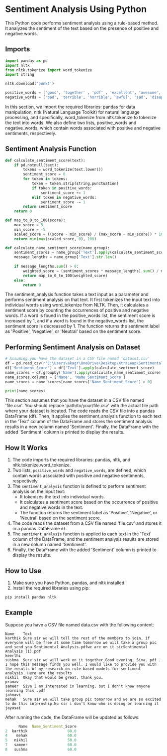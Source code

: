 # Sentiment Analysis Using Python

This Python code performs sentiment analysis using a rule-based method. It analyzes the sentiment of the text based on the presence of positive and negative words.

## Imports

```python
import pandas as pd
import nltk
from nltk.tokenize import word_tokenize
import string

nltk.download('punkt')

positive_words = ['good', 'together' , 'pdf' , 'excellent', 'awesome', 'happy', 'enjoying', 'excited', 'collaborative', 'productive', 'good luck', 'safe', 'joined', ':+1:', ':heart:', ':relaxed:', ':tada:']
negative_words = ['bad', 'terrible', 'horrible', 'awful', 'sad', 'disappointing', 'dreadful', 'annoying', 'frustrating', 'unpleasant', 'frustrating']

```

In this section, we import the required libraries: pandas for data manipulation, nltk (Natural Language Toolkit) for natural language processing, and specifically, word_tokenize from nltk.tokenize to tokenize the text into words. We also define two lists, positive_words and negative_words, which contain words associated with positive and negative sentiments, respectively.

## Sentiment Analysis Function

```python
def calculate_sentiment_score(text):
    if pd.notnull(text):
        tokens = word_tokenize(text.lower())
        sentiment_score = 0
        for token in tokens:
            token = token.strip(string.punctuation)
            if token in positive_words:
                sentiment_score += 1
            elif token in negative_words:
                sentiment_score -= 1
        return sentiment_score
    return 0

def map_to_0_to_100(score):
    max_score = 5
    min_score = -5
    scaled_score = ((score - min_score) / (max_score - min_score)) * 100
    return min(max(scaled_score, 0), 100)

def calculate_name_sentiment_score(name_group):
    sentiment_scores = name_group['Text'].apply(calculate_sentiment_score)
    message_lengths = name_group['Text'].str.len()
    
    if message_lengths.sum() > 0:
        weighted_score = (sentiment_scores * message_lengths).sum() / message_lengths.sum()
        return map_to_0_to_100(weighted_score)
    else:
        return 0
```

The sentiment_analysis function takes a text input as a parameter and performs sentiment analysis on that text. It first tokenizes the input text into individual words using word_tokenize from NLTK. Then, it calculates a sentiment score by counting the occurrences of positive and negative words. If a word is found in the positive_words list, the sentiment score is increased by 1, and if a word is found in the negative_words list, the sentiment score is decreased by 1. The function returns the sentiment label as 'Positive', 'Negative', or 'Neutral' based on the sentiment score.

## Performing Sentiment Analysis on Dataset

```python
# Assuming you have the dataset in a CSV file named 'dataset.csv'
df = pd.read_csv(r'C:\Users\akagr\OneDrive\Desktop\XtraLeap\Sentimental Analysis\dataset.csv')
df['Sentiment_Score'] = df['Text'].apply(calculate_sentiment_score)
name_scores = df.groupby('Name').apply(calculate_name_sentiment_score).reset_index()
name_scores.columns = ['Name', 'Name_Sentiment_Score']
name_scores = name_scores[name_scores['Name_Sentiment_Score'] > 0]

print(name_scores)

```

This section assumes that you have the dataset in a CSV file named 'file.csv'. You should replace 'path/to/your/file.csv' with the actual file path where your dataset is located. The code reads the CSV file into a pandas DataFrame (df). Then, it applies the sentiment_analysis function to each text in the 'Text' column of the DataFrame and stores the sentiment analysis results in a new column named 'Sentiment'. Finally, the DataFrame with the added 'Sentiment' column is printed to display the results.

## How It Works

1. The code imports the required libraries: pandas, nltk, and nltk.tokenize.word_tokenize.
2. Two lists, `positive_words` and `negative_words`, are defined, which contain words associated with positive and negative sentiments, respectively.
3. The `sentiment_analysis` function is defined to perform sentiment analysis on the input text:
   - It tokenizes the text into individual words.
   - It calculates a sentiment score based on the occurrence of positive and negative words in the text.
   - The function returns the sentiment label as 'Positive', 'Negative', or 'Neutral' based on the sentiment score.
4. The code reads the dataset from a CSV file named 'file.csv' and stores it in a pandas DataFrame `df`.
5. The `sentiment_analysis` function is applied to each text in the 'Text' column of the DataFrame, and the sentiment analysis results are stored in a new column named 'Sentiment'.
6. Finally, the DataFrame with the added 'Sentiment' column is printed to display the results.

## How to Use

1. Make sure you have Python, pandas, and nltk installed.
2. Install the required libraries using pip:

```bash
pip install pandas nltk
```
## Example
Suppose you have a CSV file named data.csv with the following content:

```vbnet
Name	Text
karthik	Sure sir we will tell the rest of the members to join, if everyone will be free at some time tomorrow we will take a group pic and send you.Sentimental Analysis.pdfwe are on it sirSentimental Analysis (1).pdf
keerthi	
sushma	Sure sir we will work on it together.Good evening, Siva. pdf . I hope this message finds you well. I would like to provide you with the results of my research on rule-based models for sentiment analysis. Here are the results
nikhil	Okay that would be great, thank you.
pranav	
sameer	Siva I am interested in learning, but I don't know anyone learning this .pdf
jahnavi	
mehak	Sure sir we will take group pic tomorrow and we are so excited to do this internship.No sir i don't know who is doing or learning it
jayasai	

```
After running the code, the DataFrame will be updated as follows:
```mathematica
      Name  Name_Sentiment_Score
2  karthik                  60.0
4    mehak                  60.0
5   nikhil                  50.0
7   sameer                  60.0
8   sushma                  60.0
```
